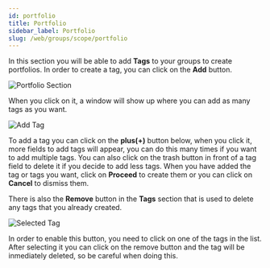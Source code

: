 ```yaml
---
id: portfolio
title: Portfolio
sidebar_label: Portfolio
slug: /web/groups/scope/portfolio
---
```


In this section you will be able to add **Tags** to your groups to create portfolios.
In order to create a tag, you can click on the **Add** button.

![Portfolio Section](/img/web/groups/scope/portfolio_section.png)

When you click on it, a window will show up where you can add as many tags as you
want.

![Add Tag](/img/web/groups/scope/add_tags_modal.png)

To add a tag you can click on the **plus(+)** button below, when you click it,
more fields to add tags will appear, you can do this many times if you want to
add multiple tags. You can also click on the trash button in front of a tag
field to delete it if you decide to add less tags. When you have added the tag
or tags you want, click on **Proceed** to create them or you can click on
**Cancel** to dismiss them.

There is also the **Remove** button in the **Tags** section that is used to delete
any tags that you already created.

![Selected Tag](/img/web/groups/scope/selected_tag.png)

In order to enable this button, you need to click on one of the tags in the list.
After selecting it you can click on the remove button and the tag will be
inmediately deleted, so be careful when doing this.